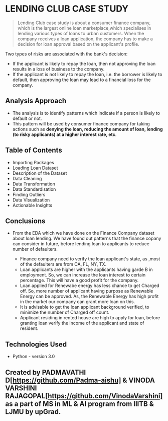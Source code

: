 # LENDING CLUB CASE STUDY
> Lending Club case study is about a consumer finance company, which is the largest online loan marketplace,which specialises in lending various types of loans to urban customers. When the company receives a loan application, the company has to make a decision for loan approval based on the applicant's profile.

Two types of risks are associated with the bank's decision:
* If the applicant is likely to repay the loan, then not approving the loan results in a loss of business to the company.
* If the applicant is not likely to repay the loan, i.e. the borrower is likely to default, then approving the loan may lead to a financial loss for the company.

## Analysis Approach

- The analysis is to identify patterns which indicate if a person is likely to default or not.
- This pattern will be used by consumer finance company for taking actions such as __denying the loan, reducing the amount of loan, lending (to risky applicants) at a higher interest rate, etc__.



## Table of Contents
* Importing Packages
* Loading Loan Dataset
* Description of the Dataset
* Data Cleaning
* Data Transformation
* Data Standardisation
* Finding Outliers
* Data Visualization
* Actionable Insights
<!-- You can include any other section that is pertinent to your problem -->

## Conclusions
- From the EDA which we have done on the Finance Company dataset about loan lending. We have found out patterns that the finance copany can consider in future, before lending loan to applicants to reduce number of defaulters.

  - Finance company need to verify the loan applicant's state, as ,most of the defaulters are from CA, FL, NY, TX.
  - Loan applicants are higher with the applicants having garde B in employment. So, we can increase the loan interest to certain percentage. This will have a good profit for the company.
  - Loan applied for Renewabe energy has less chance to get Charged off. So, more number of applicant having purpose as Renewable Energy can be approved. As, the Renewable Energy has high profit in the market our company can grant more loan on this.
  - It is advisable to get the loan applicant background verified, to minimize the number of Charged off count.
  - Applicant residing in rented house are high to apply for loan, before granting loan verify the income of the applicant and state of resident.

<!-- You don't have to answer all the questions - just the ones relevant to your project. -->


## Technologies Used
- Python - version 3.0

<!-- As the libraries versions keep on changing, it is recommended to mention the version of library used in this project -->

## Created by PADMAVATHI D[https://github.com/Padma-aishu] & VINODA VARSHINI RAJAGOPAL[https://github.com/VinodaVarshini] as a part of MS in ML & AI program from IIITB & LJMU by upGrad.
